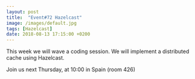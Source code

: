 ```yaml
---
layout: post
title:  "Event#72 Hazelcast"
image: /images/default.jpg
tags: [Hazelcast]
date: 2018-08-13 17:15:00 +0200
---
```


This week we will wave a coding session. We will implement a distributed cache using Hazelcast. []()

Join us next Thursday, at 10:00 in Spain (room 426)